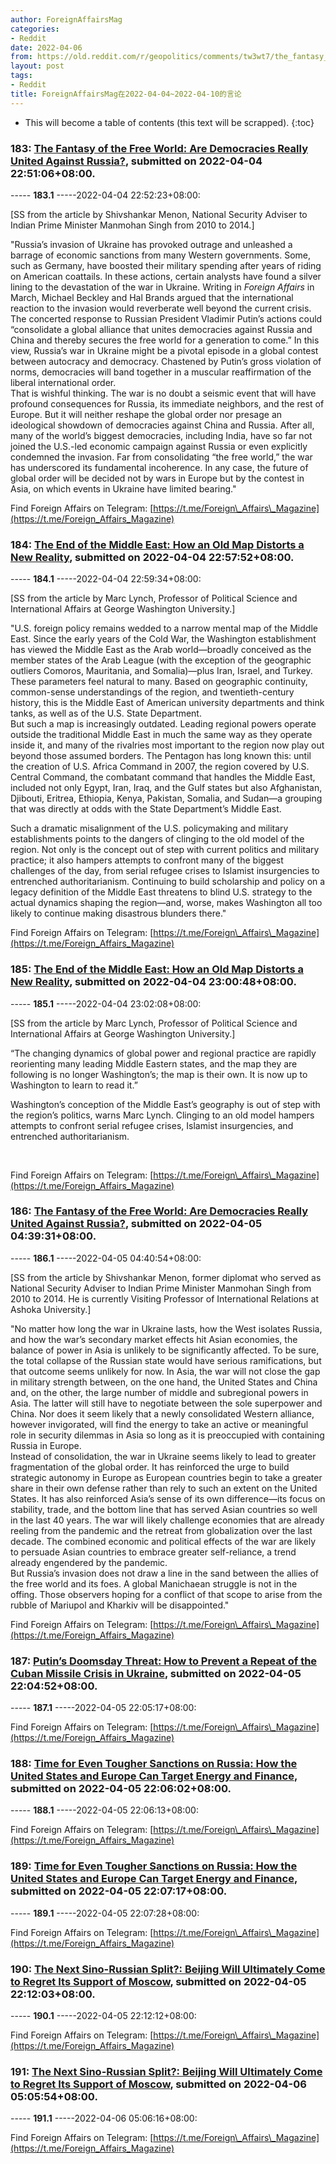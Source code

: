 ```yaml
---
author: ForeignAffairsMag
categories:
- Reddit
date: 2022-04-06
from: https://old.reddit.com/r/geopolitics/comments/tw3wt7/the_fantasy_of_the_free_world_are_democracies/
layout: post
tags:
- Reddit
title: ForeignAffairsMag在2022-04-04~2022-04-10的言论
---
```


* This will become a table of contents (this text will be scrapped).
{:toc}

### 183: [The Fantasy of the Free World: Are Democracies Really United Against Russia?](https://old.reddit.com/r/geopolitics/comments/tw3wt7/the_fantasy_of_the_free_world_are_democracies/), submitted on 2022-04-04 22:51:06+08:00.

----- __183.1__ -----2022-04-04 22:52:23+08:00:

\[SS from the article by Shivshankar Menon, National Security Adviser to Indian Prime Minister Manmohan Singh from 2010 to 2014.\]

"Russia’s invasion of Ukraine has provoked outrage and unleashed a barrage of economic sanctions from many Western governments. Some, such as Germany, have boosted their military spending after years of riding on American coattails. In these actions, certain analysts have found a silver lining to the devastation of the war in Ukraine. Writing in *Foreign Affairs* in March, Michael Beckley and Hal Brands argued that the international reaction to the invasion would reverberate well beyond the current crisis. The concerted response to Russian President Vladimir Putin’s actions could “consolidate a global alliance that unites democracies against Russia and China and thereby secures the free world for a generation to come.” In this view, Russia’s war in Ukraine might be a pivotal episode in a global contest between autocracy and democracy. Chastened by Putin’s gross violation of norms, democracies will band together in a muscular reaffirmation of the liberal international order.  
That is wishful thinking. The war is no doubt a seismic event that will have profound consequences for Russia, its immediate neighbors, and the rest of Europe. But it will neither reshape the global order nor presage an ideological showdown of democracies against China and Russia. After all, many of the world’s biggest democracies, including India, have so far not joined the U.S.-led economic campaign against Russia or even explicitly condemned the invasion. Far from consolidating “the free world,” the war has underscored its fundamental incoherence. In any case, the future of global order will be decided not by wars in Europe but by the contest in Asia, on which events in Ukraine have limited bearing."  


Find Foreign Affairs on Telegram: [https://t.me/Foreign\_Affairs\_Magazine](https://t.me/Foreign_Affairs_Magazine)

### 184: [The End of the Middle East: How an Old Map Distorts a New Reality](https://old.reddit.com/r/lebanon/comments/tw42ed/the_end_of_the_middle_east_how_an_old_map/), submitted on 2022-04-04 22:57:52+08:00.

----- __184.1__ -----2022-04-04 22:59:34+08:00:

\[SS from the article by Marc Lynch, Professor of Political Science and International Affairs at George Washington University.\]

"U.S. foreign policy remains wedded to a narrow mental map of the Middle East. Since the early years of the Cold War, the Washington establishment has viewed the Middle East as the Arab world—broadly conceived as the member states of the Arab League (with the exception of the geographic outliers Comoros, Mauritania, and Somalia)—plus Iran, Israel, and Turkey. These parameters feel natural to many. Based on geographic continuity, common-sense understandings of the region, and twentieth-century history, this is the Middle East of American university departments and think tanks, as well as of the U.S. State Department.  
But such a map is increasingly outdated. Leading regional powers operate outside the traditional Middle East in much the same way as they operate inside it, and many of the rivalries most important to the region now play out beyond those assumed borders. The Pentagon has long known this: until the creation of U.S. Africa Command in 2007, the region covered by U.S. Central Command, the combatant command that handles the Middle East, included not only Egypt, Iran, Iraq, and the Gulf states but also Afghanistan, Djibouti, Eritrea, Ethiopia, Kenya, Pakistan, Somalia, and Sudan—a grouping that was directly at odds with the State Department’s Middle East.

Such a dramatic misalignment of the U.S. policymaking and military establishments points to the dangers of clinging to the old model of the region. Not only is the concept out of step with current politics and military practice; it also hampers attempts to confront many of the biggest challenges of the day, from serial refugee crises to Islamist insurgencies to entrenched authoritarianism. Continuing to build scholarship and policy on a legacy definition of the Middle East threatens to blind U.S. strategy to the actual dynamics shaping the region—and, worse, makes Washington all too likely to continue making disastrous blunders there."

Find Foreign Affairs on Telegram: [https://t.me/Foreign\_Affairs\_Magazine](https://t.me/Foreign_Affairs_Magazine)

### 185: [The End of the Middle East: How an Old Map Distorts a New Reality](https://old.reddit.com/r/TrueReddit/comments/tw4544/the_end_of_the_middle_east_how_an_old_map/), submitted on 2022-04-04 23:00:48+08:00.

----- __185.1__ -----2022-04-04 23:02:08+08:00:

\[SS from the article by Marc Lynch, Professor of Political Science and International Affairs at George Washington University.\]

“The changing dynamics of global power and regional practice are rapidly reorienting many leading Middle Eastern states, and the map they are following is no longer Washington’s; the map is their own. It is now up to Washington to learn to read it.” 

Washington’s conception of the Middle East’s geography is out of step with the region’s politics, warns Marc Lynch. Clinging to an old model hampers attempts to confront serial refugee crises, Islamist insurgencies, and entrenched authoritarianism. 

&#x200B;

Find Foreign Affairs on Telegram: [https://t.me/Foreign\_Affairs\_Magazine](https://t.me/Foreign_Affairs_Magazine)

### 186: [The Fantasy of the Free World: Are Democracies Really United Against Russia?](https://old.reddit.com/r/IndiaSpeaks/comments/twcf54/the_fantasy_of_the_free_world_are_democracies/), submitted on 2022-04-05 04:39:31+08:00.

----- __186.1__ -----2022-04-05 04:40:54+08:00:

\[SS from the article by Shivshankar Menon, former diplomat who served as National Security Adviser to Indian Prime Minister Manmohan Singh from 2010 to 2014. He is currently Visiting Professor of International Relations at Ashoka University.\]

"No matter how long the war in Ukraine lasts, how the West isolates Russia, and how the war’s secondary market effects hit Asian economies, the balance of power in Asia is unlikely to be significantly affected. To be sure, the total collapse of the Russian state would have serious ramifications, but that outcome seems unlikely for now. In Asia, the war will not close the gap in military strength between, on the one hand, the United States and China and, on the other, the large number of middle and subregional powers in Asia. The latter will still have to negotiate between the sole superpower and China. Nor does it seem likely that a newly consolidated Western alliance, however invigorated, will find the energy to take an active or meaningful role in security dilemmas in Asia so long as it is preoccupied with containing Russia in Europe.  
Instead of consolidation, the war in Ukraine seems likely to lead to greater fragmentation of the global order. It has reinforced the urge to build strategic autonomy in Europe as European countries begin to take a greater share in their own defense rather than rely to such an extent on the United States. It has also reinforced Asia’s sense of its own difference—its focus on stability, trade, and the bottom line that has served Asian countries so well in the last 40 years. The war will likely challenge economies that are already reeling from the pandemic and the retreat from globalization over the last decade. The combined economic and political effects of the war are likely to persuade Asian countries to embrace greater self-reliance, a trend already engendered by the pandemic.  
But Russia’s invasion does not draw a line in the sand between the allies of the free world and its foes. A global Manichaean struggle is not in the offing. Those observers hoping for a conflict of that scope to arise from the rubble of Mariupol and Kharkiv will be disappointed."

Find Foreign Affairs on Telegram: [https://t.me/Foreign\_Affairs\_Magazine](https://t.me/Foreign_Affairs_Magazine)

### 187: [Putin’s Doomsday Threat: How to Prevent a Repeat of the Cuban Missile Crisis in Ukraine](https://old.reddit.com/r/UkrainianConflict/comments/twvq03/putins_doomsday_threat_how_to_prevent_a_repeat_of/), submitted on 2022-04-05 22:04:52+08:00.

----- __187.1__ -----2022-04-05 22:05:17+08:00:

Find Foreign Affairs on Telegram: [https://t.me/Foreign\_Affairs\_Magazine](https://t.me/Foreign_Affairs_Magazine)

### 188: [Time for Even Tougher Sanctions on Russia: How the United States and Europe Can Target Energy and Finance](https://old.reddit.com/r/ukraine/comments/twvqv3/time_for_even_tougher_sanctions_on_russia_how_the/), submitted on 2022-04-05 22:06:02+08:00.

----- __188.1__ -----2022-04-05 22:06:13+08:00:

Find Foreign Affairs on Telegram: [https://t.me/Foreign\_Affairs\_Magazine](https://t.me/Foreign_Affairs_Magazine)

### 189: [Time for Even Tougher Sanctions on Russia: How the United States and Europe Can Target Energy and Finance](https://old.reddit.com/r/europe/comments/twvrsc/time_for_even_tougher_sanctions_on_russia_how_the/), submitted on 2022-04-05 22:07:17+08:00.

----- __189.1__ -----2022-04-05 22:07:28+08:00:

Find Foreign Affairs on Telegram: [https://t.me/Foreign\_Affairs\_Magazine](https://t.me/Foreign_Affairs_Magazine)

### 190: [The Next Sino-Russian Split?: Beijing Will Ultimately Come to Regret Its Support of Moscow](https://old.reddit.com/r/RussiaUkraineWar2022/comments/twvvlx/the_next_sinorussian_split_beijing_will/), submitted on 2022-04-05 22:12:03+08:00.

----- __190.1__ -----2022-04-05 22:12:12+08:00:

Find Foreign Affairs on Telegram: [https://t.me/Foreign\_Affairs\_Magazine](https://t.me/Foreign_Affairs_Magazine)

### 191: [The Next Sino-Russian Split?: Beijing Will Ultimately Come to Regret Its Support of Moscow](https://old.reddit.com/r/ukraine/comments/tx55ap/the_next_sinorussian_split_beijing_will/), submitted on 2022-04-06 05:05:54+08:00.

----- __191.1__ -----2022-04-06 05:06:16+08:00:

Find Foreign Affairs on Telegram: [https://t.me/Foreign\_Affairs\_Magazine](https://t.me/Foreign_Affairs_Magazine)

